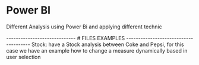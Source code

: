 # Power BI
Different Analysis using Power Bi and applying different technic

----------------------------- # FILES EXAMPLES --------------------------------------
Stock: have a Stock analysis between Coke and Pepsi, for this case we have an example how to change a measure dynamically based in user selection
